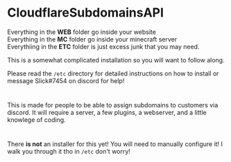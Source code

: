 # CloudflareSubdomainsAPI


Everything in the **WEB** folder go inside your website<br>
Everything in the **MC** folder go inside your minecraft server<br>
Everythiing in the **ETC** folder is just excess junk that you may need.

This is a somewhat complicated installation so you will want to follow along.

Please read the ``/etc`` directory for detailed instructions on how to install or message Slick#7454 on discord for help!
#

This is made for people to be able to assign subdomains to customers via discord. It will require a server, a few plugins, a webserver, and a little knowlege of coding.
 
 #
 
 There **is not** an installer for this yet! You will need to manually configure it! I walk you through it tho in ``/etc`` don't worry!
